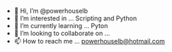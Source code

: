 - 👋 Hi, I’m @powerhouselb
- 👀 I’m interested in ... Scripting and Python
- 🌱 I’m currently learning ... Pyton
- 💞️ I’m looking to collaborate on ...
- 📫 How to reach me ... powerhouselb@hotmail.com

<!---
powerhouselb/powerhouselb is a ✨ special ✨ repository because its `README.md` (this file) appears on your GitHub profile.
You can click the Preview link to take a look at your changes.
--->
